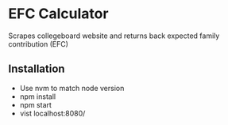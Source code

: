 # EFC Calculator

Scrapes collegeboard website and returns back expected family contribution (EFC)

## Installation

- Use nvm to match node version
- npm install
- npm start
- vist localhost:8080/
